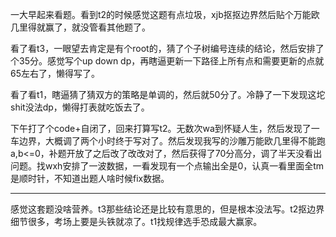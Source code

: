 一大早起来看题。看到t2的时候感觉这题有点垃圾，xjb抠抠边界然后贴个万能欧几里得就赢了，就没管看其他题了。

看了看t3，一眼望去肯定是有个root的，猜了个子树编号连续的结论，然后安排了个35分。感觉写个up down dp，再瞎逼更新一下路径上所有点和需要更新的点就65左右了，懒得写了。

看了看t1，瞎逼猜了猜双方的策略是单调的，然后就50分了。冷静了一下发现这坨shit没法dp，懒得打表就吃饭去了。

下午打了个code+自闭了，回来打算写t2。无数次wa到怀疑人生，然后发现了一车边界，大概调了两个小时终于写对了。然后发现我写的沙雕万能欧几里得不能跑a,b<=0，补题开放了之后改了改改对了，然后获得了70分高分，调了半天没看出问题。找wxh安排了一波数据，一看发现有一个点输出全是0，认真一看里面全tm是顺时针，不知道出题人啥时候fix数据。

----

感觉这套题没啥营养。t3那些结论还是比较有意思的，但是根本没法写。t2抠边界细节很多，考场上要是头铁就凉了。t1找规律选手恐成最大赢家。